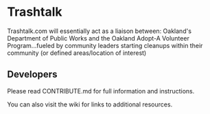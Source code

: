 Trashtalk
=========

Trashtalk.com will essentially act as a liaison between: Oakland's Department of Public Works and the Oakland Adopt-A Volunteer Program...fueled by community leaders starting cleanups within their community (or defined areas/location of interest)

## Developers
Please read CONTRIBUTE.md for full information and instructions.

You can also visit the wiki for links to additional resources.
